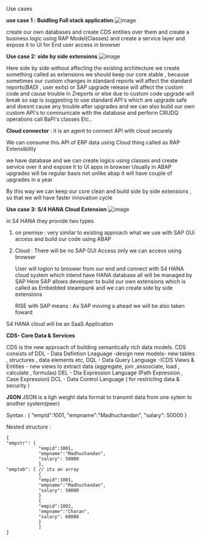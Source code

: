 Use cases 

**use case 1 :**
**Buidling Full stack application**
![image](https://github.com/user-attachments/assets/aec5cac4-41de-41e3-918a-88ea147a3ab8)

create our own databases and create CDS entities over them and create a business logic using RAP Model(Classes)
and create a service layer and expose it to UI for End user access in browser

**Use case 2:**
**side by side extensions**
![image](https://github.com/user-attachments/assets/fe7e038e-2f86-40ea-a87a-c382516ac41e)

Here side by side without affecting the existing architecture we create something called as extensions
we should keep our core stable , because sometimes our custom changes in standard reports will affect the standard reports(BADI , user exits)
or SAP upgrade release will affect the custom code and cause trouble in Zreports or else due to custom code upgrade will break
so sap is suggesting to use standard API's which are upgrade safe and doesnt cause any trouble after upgrades and
we can also build our own custom API's to communicate with the database and perform CRUDQ operations call BaPi's classes Etc..

**Cloud connector** : it is an agent to connect API with cloud securely

We can consume this API of ERP data using Cloud thing called as RAP Extensibility

we have database and we can create logics using classes and create service over it and expose it to UI apps in browser
Usually in ABAP upgrades will be regular basis not unlike abap it will have couple of upgrades in a year

By this way we can keep our core clean and build side by side extensions , so that we will have faster innovation cycle 

**Use case 3:**
**S/4 HANA Cloud Extension**
![image](https://github.com/user-attachments/assets/98e91831-ae10-4939-ad70-a481ba94ced9)

in S4 HANA  they provide two types 
1. on premise : very similar to existing approach what we use with SAP GUi access and build our code using ABAP
2. Cloud : There will be no SAP GUI Access only we can access using browser

   User will logion to broswer from our end and connect with S4 HANA cloud system which intend have HANA database all will be managed by SAP
   Here SAP allows developer to build our own extensions which is called as Embedded steampunk and we can create side by side extensions 

   RISE with SAP means : As SAP moving a ahead we will be also taken foward 

S4 HANA cloud will be an SaaS Application


**CDS- Core Data & Services**

CDS is the new approach of building semantically rich data models.
CDS consists of
DDL - Data Defintion Lnaguage -design new models- new tables , structures , data elements etc,
DQL - Data Query Language -(CDS Views & Entities - new views to extract data (aggregate, join ,assosciate, load , calculate , formulas)
DEL - Dta Expression Language (Path Expression , Case Expression)
DCL - Data Control Language ( for restricting data & security )

**JSON**
JSON is a ligh weight data format to transmit data from one sytem to another system(peer)

Syntax :
 {
"empid":1001,
"empname":"Madhuchandan",
"salary": 50000
}

Nested structure :
```
{
"empstr": {
            "empid":1001,
            "empname":"Madhuchandan",
            "salary": 50000
            },
"emptab": [ // its an array
            {
            "empid":1001,
            "empname":"Madhuchandan",
            "salary": 50000
            }
            {
            "empid":1002,
            "empname":"Charan",
            "salary": 60000
            }
            ]
}
```






  



 





